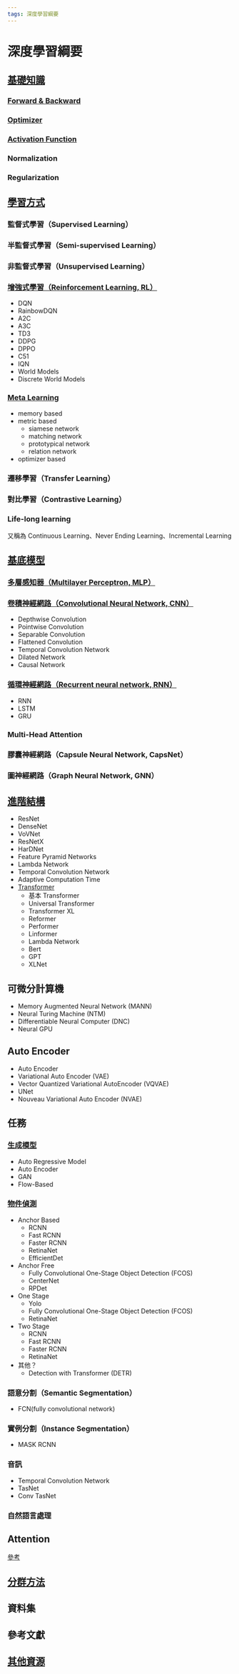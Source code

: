 ```yaml
---
tags: 深度學習綱要
---
```

# 深度學習綱要  

## [基礎知識](https://hackmd.io/knbsPpcwQDWqWGI5NJNmtQ?view)  
### [Forward & Backward](https://hackmd.io/knbsPpcwQDWqWGI5NJNmtQ?view#FB)
### [Optimizer](https://hackmd.io/gGhN0J_SQPO3rYM9PrSjMw?view)
### [Activation Function](https://hackmd.io/kzPQ1c7KRJOhF9YoBTDcaw?view)
### Normalization
### Regularization


## [學習方式](https://hackmd.io/V3lYpeuKSy6PVp5kygoEBg?view)
### 監督式學習（Supervised Learning）
### 半監督式學習（Semi-supervised Learning）
### 非監督式學習（Unsupervised Learning）
### [增強式學習（Reinforcement Learning, RL）](https://hackmd.io/yMzYrTljSTC-fY8i3Lhfgw?view)
- DQN
- RainbowDQN
- A2C
- A3C
- TD3
- DDPG
- DPPO
- C51
- IQN
- World Models
- Discrete World Models

### [Meta Learning](https://hackmd.io/qiRi4GHDTQOkfVIqEVVKFQ?view)
- memory based
- metric based
    - siamese network
    - matching network
    - prototypical network
    - relation network
- optimizer based
### 遷移學習（Transfer Learning）
### 對比學習（Contrastive Learning）
### Life-long learning
又稱為 Continuous Learning、Never Ending Learning、Incremental Learning


## [基底模型](https://hackmd.io/DVk6IspcR8-kG_v_sIJknw?view)
### [多層感知器（Multilayer Perceptron, MLP）](https://hackmd.io/DVk6IspcR8-kG_v_sIJknw?view#MLP)  
### [卷積神經網路（Convolutional Neural Network, CNN）](https://hackmd.io/MMgw7KGRQsC-bUME87WiCw?view)  
- Depthwise Convolution
- Pointwise Convolution
- Separable Convolution
- Flattened Convolution
- Temporal Convolution Network
- Dilated Network
- Causal Network  
### [循環神經網路（Recurrent neural network, RNN）](https://hackmd.io/sAwmoeA-RhmJckX9mJmEtA?view)
- RNN
- LSTM
- GRU 

### Multi-Head Attention

### 膠囊神經網路（Capsule Neural Network, CapsNet）  
### 圖神經網路（Graph Neural Network, GNN）  


## [進階結構](https://hackmd.io/h_nqLIMSSbS8S4Fd3EbX4A?view)
- ResNet
- DenseNet
- VoVNet
- ResNetX
- HarDNet
- Feature Pyramid Networks
- Lambda Network
- Temporal Convolution Network
- Adaptive Computation Time
- [Transformer](https://hackmd.io/vbDaWfajRyeJOobqLRD10w?view)  
    - 基本 Transformer
    - Universal Transformer
    - Transformer XL
    - Reformer
    - Performer
    - Linformer
    - Lambda Network
    - Bert
    - GPT
    - XLNet

## 可微分計算機
- Memory Augmented Neural Network (MANN)
- Neural Turing Machine (NTM)
- Differentiable Neural Computer (DNC)
- Neural GPU

## Auto Encoder
- Auto Encoder
- Variational Auto Encoder (VAE)
- Vector Quantized Variational AutoEncoder (VQVAE)
- UNet
- Nouveau Variational Auto Encoder (NVAE)

## 任務
### [生成模型](https://hackmd.io/Z-rDpZbqTz26k7D9TYXWSQ?view)
- Auto Regressive Model
- Auto Encoder
- GAN
- Flow-Based
### [物件偵測](https://hackmd.io/M4LW1fKcRHaN5tZPhkGKcw?view)
- Anchor Based
    - RCNN
    - Fast RCNN
    - Faster RCNN
    - RetinaNet
    - EfficientDet
- Anchor Free
    - Fully Convolutional One-Stage Object Detection (FCOS)
    - CenterNet
    - RPDet
- One Stage
    - Yolo
    - Fully Convolutional One-Stage Object Detection (FCOS)
    - RetinaNet
- Two Stage
    - RCNN
    - Fast RCNN
    - Faster RCNN
    - RetinaNet
- 其他？
    - Detection with Transformer (DETR) 

### 語意分割（Semantic Segmentation）
- FCN(fully convolutional network)
### 實例分割（Instance Segmentation）
- MASK RCNN
### 音訊
- Temporal Convolution Network
- TasNet
- Conv TasNet

### 自然語言處理
## Attention  
[參考](http://xtf615.com/2019/01/06/attention/)

## [分群方法](https://hackmd.io/yIfbZ8XdT8eR4zRgDLfiMg?view)
## 資料集
## 參考文獻
## [其他資源](https://hackmd.io/SXPIpGJDTieVl2nDEAJbsA?view)
<!-- ## 基本知識
* pooling:
* stride:
* padding:
* batch norm:
* layer norm:
* instance norm:
* group norm:
* neuron
* gradient
* activation
* Regularization
* optimizer
* backpropagation
* loss function -->